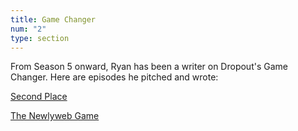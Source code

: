 ```yaml
---
title: Game Changer
num: "2"
type: section
---
```

From Season 5 onward, Ryan has been a writer on Dropout's Game Changer. Here are episodes he pitched and wrote:

[S﻿econd Place](https://www.dropout.tv/game-changer/season:6/videos/second-place)

[T﻿he Newlyweb Game](https://www.dropout.tv/game-changer/season:6/videos/the-newlyweb-game)